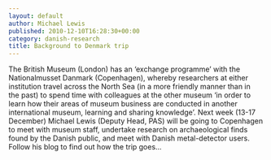```yaml
---
layout: default
author: Michael Lewis
published: 2010-12-10T16:28:30+00:00
category: danish-research
title: Background to Denmark trip
---
```


The British Museum (London) has an ‘exchange programme’ with the Nationalmusset Danmark (Copenhagen), whereby researchers at either institution travel across the North Sea (in a more friendly manner than in the past) to spend time with colleagues at the other museum ‘in order to learn how their areas of museum business are conducted in another international museum, learning and sharing knowledge’. Next week (13-17 December) Michael Lewis (Deputy Head, PAS) will be going to Copenhagen to meet with museum staff, undertake research on archaeological finds found by the Danish public, and meet with Danish metal-detector users. Follow his blog to find out how the trip goes…
